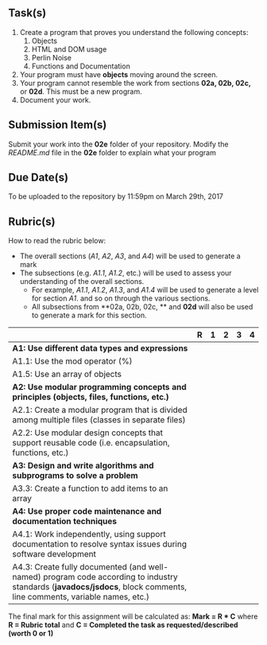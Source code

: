 Task(s)
-------
1. Create a program that proves you understand the following concepts:
	1. Objects
	2. HTML and DOM usage
	3. Perlin Noise
	4. Functions and Documentation
2. Your program must have **objects** moving around the screen.
3. Your program cannot resemble the work from sections **02a, 02b, 02c,** or **02d**.  This must be a new program.
4. Document your work. 

Submission Item(s)
------------------
Submit your work into the **02e** folder of your repository.
Modify the _README.md_ file in the **02e** folder to explain what your program 

Due Date(s)
-------------
To be uploaded to the repository by 11:59pm on March 29th, 2017

Rubric(s)
---------
How to read the rubric below:
* The overall sections (_A1_, _A2_, _A3_, and _A4_) will be used to generate a mark
* The subsections (e.g. _A1.1_, _A1.2_, etc.) will be used to assess your understanding of the overall sections.
  * For example, _A1.1_, _A1.2_, _A1.3_, and _A1.4_ will be used to generate a level for section _A1_. and so on through the various sections.
  * All subsections from **02a, 02b, 02c, ** and **02d** will also be used to generate a mark for this section.

| | R | 1 | 2 | 3 | 4 |
|---| --- | --- | --- | --- | --- |
|**A1: Use different data types and expressions** |      |      |      |      |      |
|A1.1: Use the mod operator (%) |      |      |      |      |      |
|A1.5: Use an array of objects |      |      |      |      |      |
|**A2: Use modular programming concepts and principles (objects, files, functions, etc.)** |      |      |      |      |      |
|A2.1: Create a modular program that is divided among multiple files (classes in separate files)  | | | | | |
|A2.2: Use modular design concepts that support reusable code (i.e. encapsulation, functions, etc.)  | | | | | |
|**A3: Design and write algorithms and subprograms to solve a problem** |      |      |      |      |      |
|A3.3: Create a function to add items to an array  |      |      |      |      |      |
|**A4: Use proper code maintenance and documentation techniques** |      |      |      |      |      |
|A4.1: Work independently, using support documentation to resolve syntax issues during software development  | | | | | |
|A4.3: Create fully documented (and well-named) program code according to industry standards (**javadocs/jsdocs**, block comments, line comments, variable names, etc.)  | | | | | |

The final mark for this assignment will be calculated as: __Mark = R * C__ where **R = Rubric total** and **C = Completed the task as requested/described (worth 0 or 1)**